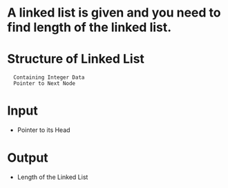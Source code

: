 # A linked list is given and you need to find length of the linked list.

# Structure of Linked List

```
  Containing Integer Data
  Pointer to Next Node
```

# Input

- Pointer to its Head

# Output

- Length of the Linked List


